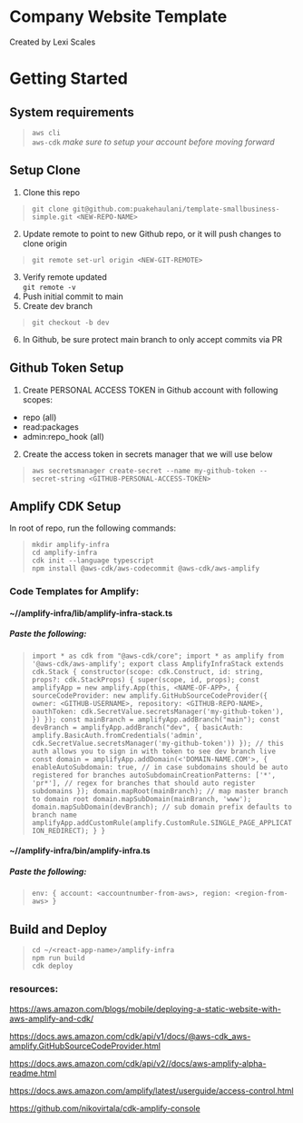 # Company Website Template  
Created by Lexi Scales  
# Getting Started
## System requirements
> `aws cli`  
> `aws-cdk` *make sure to setup your account before moving forward*

## Setup Clone
1. Clone this repo  
> `git clone git@github.com:puakehaulani/template-smallbusiness-simple.git <NEW-REPO-NAME>`
2. Update remote to point to new Github repo, or it will push changes to clone origin  
> `git remote set-url origin <NEW-GIT-REMOTE>`
3. Verify remote updated  
`git remote -v`
4. Push initial commit to main
5. Create dev branch  
> `git checkout -b dev`
6. In Github, be sure protect main branch to only accept commits via PR
## Github Token Setup
1. Create PERSONAL ACCESS TOKEN in Github account with following scopes:
  - repo (all)
  - read:packages
  - admin:repo_hook (all)
2. Create the access token in secrets manager that we will use below
> `aws secretsmanager create-secret --name my-github-token --secret-string <GITHUB-PERSONAL-ACCESS-TOKEN>`  

## Amplify CDK Setup
In root of repo, run the following commands:  
> `mkdir amplify-infra`  
> `cd amplify-infra`  
> `cdk init --language typescript`  
> `npm install @aws-cdk/aws-codecommit @aws-cdk/aws-amplify`


### Code Templates for Amplify:

#### ~/<react-app-name>/amplify-infra/lib/amplify-infra-stack.ts  
##### Paste the following:  
>    `import * as cdk from "@aws-cdk/core";
>    import * as amplify from '@aws-cdk/aws-amplify';
>   export class AmplifyInfraStack extends cdk.Stack {
>  constructor(scope: cdk.Construct, id: string, props?: cdk.StackProps) {
>      super(scope, id, props);
>    const amplifyApp = new amplify.App(this, <NAME-OF-APP>, {
>      sourceCodeProvider: new amplify.GitHubSourceCodeProvider({
>        owner: <GITHUB-USERNAME>,
>        repository: <GITHUB-REPO-NAME>,
>        oauthToken: cdk.SecretValue.secretsManager('my-github-token'),
>      })
>    });
>    const mainBranch = amplifyApp.addBranch("main");
>    const devBranch = amplifyApp.addBranch("dev", {
>      basicAuth: amplify.BasicAuth.fromCredentials('admin', cdk.SecretValue.secretsManager('my-github-token'))
>    }); // this auth allows you to sign in with token to see dev branch live
>    const domain = amplifyApp.addDomain(<'DOMAIN-NAME.COM'>, {
>      enableAutoSubdomain: true, // in case subdomains should be auto registered for branches
>      autoSubdomainCreationPatterns: ['*', 'pr*'], // regex for branches that should auto register subdomains
>      });
>      domain.mapRoot(mainBranch); // map master branch to domain root
>      domain.mapSubDomain(mainBranch, 'www');
>      domain.mapSubDomain(devBranch); // sub domain prefix defaults to branch name
>      amplifyApp.addCustomRule(amplify.CustomRule.SINGLE_PAGE_APPLICATION_REDIRECT);
>      }
>    }`  

#### ~/<react-app-name>/amplify-infra/bin/amplify-infra.ts  
##### Paste the following:  
>  `env: { account: <accountnumber-from-aws>, region: <region-from-aws> }`  

## Build and Deploy
>`cd ~/<react-app-name>/amplify-infra`  
>`npm run build`  
>`cdk deploy`  



### resources:
https://aws.amazon.com/blogs/mobile/deploying-a-static-website-with-aws-amplify-and-cdk/

https://docs.aws.amazon.com/cdk/api/v1/docs/@aws-cdk_aws-amplify.GitHubSourceCodeProvider.html

https://docs.aws.amazon.com/cdk/api/v2//docs/aws-amplify-alpha-readme.html

https://docs.aws.amazon.com/amplify/latest/userguide/access-control.html

https://github.com/nikovirtala/cdk-amplify-console